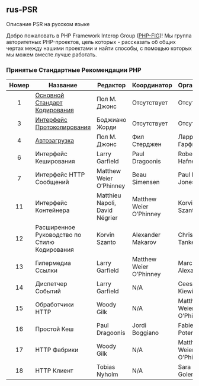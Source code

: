 ## rus-PSR
Описание PSR на русском языке


Добро пожаловать в PHP Framework Interop Group ([PHP-FIG][phpfig])! Мы группа авторитетных PHP-проектов, цель которых - рассказать об общих чертах между нашими проектами и найти способы, с помощью которых мы можем вместе лучше работать.

### Принятые Стандартные Рекомендации PHP

|Номер|Название                                     |Редактор                       |Координатор            |Организатор            |
|:---:|---------------------------------------------|-------------------------------|-----------------------|-----------------------|
|1    |[Основной Стандарт Кодирования][psr-1]       |Пол М. Джонс                   |Отсутствует            |Отсутствует            |
|3    |[Интерфейс Протоколирования][psr-3]          |Боджиано Жорди                 |Отсутствует            |Отсутствует            |
|4    |[Автозагрузка][psr-4]                        |Пол М. Джонс                   |Фил Стерджен           |Ларри Гарфилд          |
|6    |Интерфейс Кеширования                        |Larry Garfield                 |Paul Dragoonis         |Robert Hafner          |
|7    |Интерфейс HTTP Сообщений                     |Matthew Weier O’Phinney        |Beau Simensen          |Paul M. Jones          |
|11   |Интерфейс Контейнера                         |Matthieu Napoli, David Négrier |Matthew Weier O’Phinney|Korvin Szanto          |
|12   |Расширенное Руководство по Стилю Кодирования |Korvin Szanto                  |Alexander Makarov      |Chris Tankersley       |
|13   |Гипермедиа Ссылки                            |Larry Garfield                 |Matthew Weier O’Phinney|Marc Alexander         |
|14   |Диспетчер Событий                            |Larry Garfield                 |N/A                    |Cees-Jan Kiewiet       |
|15   |Обработчики HTTP                             |Woody Gilk                     |N/A                    |Matthew Weier O’Phinney|
|16   |Простой Кеш                                  |Paul Dragoonis                 |Jordi Boggiano         |Fabien Potencier       |
|17   |HTTP Фабрики                                 |Woody Gilk                     |N/A                    |Matthew Weier O’Phinney|
|18   |HTTP Клиент                                  |Tobias Nyholm                  |N/A                    |Sara Golemon           |

[phpfig]: https://www.php-fig.org/
[psr-1]: ./accepted/psr-1.md
[psr-3]: ./accepted/psr-3.md
[psr-4]: ./accepted/psr-4.md
